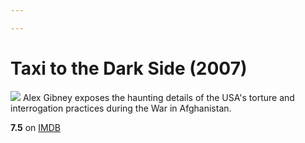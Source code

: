 ```yaml
---

---
```


# Taxi to the Dark Side (2007)
![](https://m.media-amazon.com/images/M/MV5BMTcxNzMxNzA3OF5BMl5BanBnXkFtZTcwODgyMzU1MQ@@._V1_SX300.jpg)
Alex Gibney exposes the haunting details of the USA's torture and interrogation practices during the War in Afghanistan.

**7.5** on [IMDB](https://www.imdb.com/title/tt0854678)
